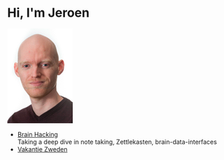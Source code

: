 # Hi, I'm Jeroen  
![thatsme](/jeroen_informeel.jpg)


* [Brain Hacking](/SecondBrain/Second_Brain_Exploration.md)  
    Taking a deep dive in note taking, Zettlekasten, brain-data-interfaces
* [Vakantie Zweden](/VakantieZweden/Vakantie_Zweden_2024.md)  


